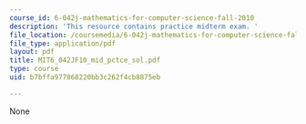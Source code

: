 ```yaml
---
course_id: 6-042j-mathematics-for-computer-science-fall-2010
description: 'This resource contains practice midterm exam. '
file_location: /coursemedia/6-042j-mathematics-for-computer-science-fall-2010/b7bffa977868220bb3c262f4cb8875eb_MIT6_042JF10_mid_pctce_sol.pdf
file_type: application/pdf
layout: pdf
title: MIT6_042JF10_mid_pctce_sol.pdf
type: course
uid: b7bffa977868220bb3c262f4cb8875eb

---
```

None